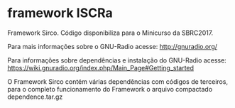 # framework ISCRa

Framework Sirco. Código disponibiliza para o Minicurso da SBRC2017.

Para mais informações sobre o GNU-Radio acesse: http://gnuradio.org/

Para informações sobre dependências e instalação do GNU-Radio acesse: https://wiki.gnuradio.org/index.php/Main_Page#Getting_started

O Framework Sirco contém várias dependências com códigos de terceiros, para o completo funcionamento do Framework o arquivo compactado dependence.tar.gz

